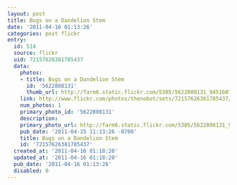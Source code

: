 ```yaml
---
layout: post
title: Bugs on a Dandelion Stem
date: '2011-04-16 01:13:26'
categories: post flickr
entry:
  id: 514
  source: flickr
  uid: 72157626381785437
  data:
    photos:
    - title: Bugs on a Dandelion Stem
      id: '5622808131'
      thumb_url: http://farm6.static.flickr.com/5305/5622808131_9451b07207_s.jpg
    link: http://www.flickr.com/photos/thenobot/sets/72157626381785437/
    num_photos: 1
    primary_photo_id: '5622808131'
    description: 
    primary_photo_url: http://farm6.static.flickr.com/5305/5622808131_9451b07207_m.jpg
    pub_date: '2011-04-15 11:13:26 -0700'
    title: Bugs on a Dandelion Stem
    id: '72157626381785437'
  created_at: '2011-04-16 01:18:20'
  updated_at: '2011-04-16 01:18:20'
  pub_date: '2011-04-16 01:13:26'
  disabled: 0
---
```

